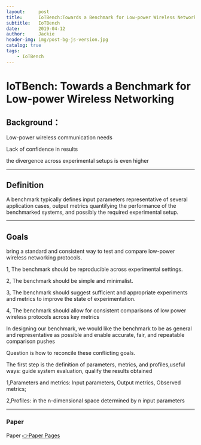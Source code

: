 ```yaml
---
layout:     post
title:      IoTBench:Towards a Benchmark for Low-power Wireless Networking
subtitle:   IoTBench
date:       2019-04-12
author:     Jackie
header-img: img/post-bg-js-version.jpg
catalog: true
tags:
    - IoTBench
---
```


# IoTBench: Towards a Benchmark for Low-power Wireless Networking

## Background：
Low-power wireless communication  needs

Lack of confidence in results

the divergence across experimental setups is even higher

***

## Definition
A benchmark typically defines input parameters representative of several application cases, output metrics quantifying the performance of the benchmarked systems, and possibly the required experimental setup.

***

## Goals
bring a standard and consistent way to test and compare low-power wireless networking protocols.

1, The benchmark should be reproducible across experimental settings.

2, The benchmark should be simple and minimalist.

3, The benchmark should suggest sufficient and appropriate experiments and metrics to improve the state of experimentation.

4, The benchmark should allow for consistent comparisons of low power wireless protocols across key metrics

In designing our benchmark, we would like the benchmark to be as general and representative as possible
and enable accurate, fair, and repeatable comparison pushes

Question is how to reconcile these conflicting goals.

The first step is the definition of parameters, metrics, and profiles,useful ways: guide system evaluation, qualify the results obtained


1,Parameters and metrics: Input parameters, Output metrics, Observed metrics;

2,Profiles: in the n-dimensional space determined by n input parameters

***

### Paper

<p>Paper <a href="http://www.diva-portal.org/smash/get/diva2:1233420/FULLTEXT01.pdf">👉Paper Pages</a>